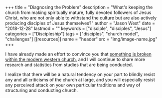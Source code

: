 +++
title = "Diagnosing the Problem"
description = "What's keeping the church from making spiritually mature, fully devoted followers of Jesus Christ, who are not only able to withstand the culture but are also actively producing disciples of Jesus themselves?"
author = "Jason West"
date = "2018-12-28"
lastmod = ""
keywords = ["disciple", "disciples", "Jesus"]
categories = ["Discipleship"]
tags = ["disciples", "church model", "challenges"]
[[resources]]
  name = "header"
  src = "img/image-name.jpg"
+++


I have already made an effort to convince you that [something is broken within the modern western church](/post/becoming-and-producing/), and I will continue to share more research and statistics from studies that are being conducted.

I realize that there will be a natural tendency on your part to blindly resist any and all criticisms of the church at large, and you will especially resist any perceived attack on your own particular traditions and way of structuring and conducting church.
